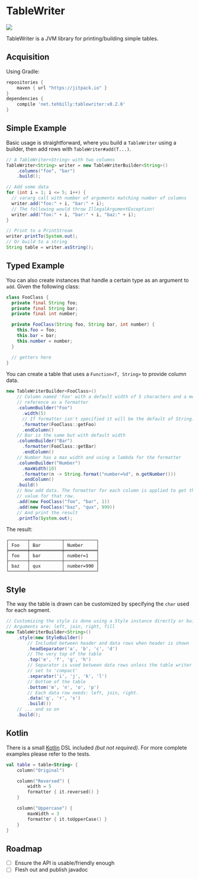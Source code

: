 TableWriter
===========

[![](https://jitpack.io/v/net.tehbilly/tablewriter.svg)](https://jitpack.io/#net.tehbilly/tablewriter)

TableWriter is a JVM library for printing/building simple tables.

Acquisition
-----------

Using Gradle:

```gradle
repositories {
    maven { url "https://jitpack.io" }
}
dependencies {
    compile 'net.tehbilly:tablewriter:v0.2.0'
}
```

Simple Example
--------------

Basic usage is straightforward, where you build a `TableWriter` using a builder,
then add rows with `TableWriter#add(T...)`.

```java
// A TableWriter<String> with two columns
TableWriter<String> writer = new TableWriterBuilder<String>()
    .columns("foo", "bar")
    .build();

// Add some data
for (int i = 1; i <= 5; i++) {
  // vararg call with number of arguments matching number of columns
  writer.add("foo:" + i, "bar:" + i);
  // The following would throw IllegalArgumentException!
  writer.add("foo:" + i, "bar:" + i, "baz:" + i);
}

// Print to a PrintStream
writer.printTo(System.out);
// Or build to a string
String table = writer.asString();
```

Typed Example
-------------

You can also create instances that handle a certain type as an argument to
`add`. Given the following class:

```java
class FooClass {
  private final String foo;
  private final String bar;
  private final int number;

  private FooClass(String foo, String bar, int number) {
    this.foo = foo;
    this.bar = bar;
    this.number = number;
  }

  // getters here
}
```

You can create a table that uses a `Function<T, String>` to provide column data.

```java
new TableWriterBuilder<FooClass>()
    // Column named 'Foo' with a default width of 5 characters and a method
    // reference as a formatter 
    .columnBuilder("Foo")
      .width(5)
      // If formatter isn't specified it will be the default of String::valueOf
      .formatter(FooClass::getFoo)
      .endColumn()
    // Bar is the same but with default width
    .columnBuilder("Bar")
      .formatter(FooClass::getBar)
      .endColumn()
    // Number has a max width and using a lambda for the formatter
    .columnBuilder("Number")
      .maxWidth(10)
      .formatter(n -> String.format("number=%d", n.getNumber()))
      .endColumn()
    .build()
    // Now add data. The formatter for each column is applied to get the cell
    // value for that row.
    .add(new FooClass("foo", "bar", 1))
    .add(new FooClass("baz", "qux", 999))
    // And print the result
    .printTo(System.out);
```

The result:

```
┌───────┬────────────┬────────────┐
│ Foo   │ Bar        │ Number     │
╞═══════╪════════════╪════════════╡
│ foo   │ bar        │ number=1   │
├───────┼────────────┼────────────┤
│ baz   │ qux        │ number=990 │
└───────┴────────────┴────────────┘
```

Style
-----

The way the table is drawn can be customized by specifying the `char` used for
each segment.

```java
// Customizing the style is done using a Style instance directly or building one
// Arguments are: left, join, right, fill
new TableWriterBuilder<String>()
    .style(new StyleBuilder()
        // Included between header and data rows when header is shown
        .headSeparator('a', 'b', 'c', 'd')
        // The very top of the table
        .top('e', 'f', 'g', 'h')
        // Separator is used between data rows unless the table writer is
        // set to 'compact'
        .separator('i', 'j', 'k', 'l')
        // Bottom of the table
        .bottom('m', 'n', 'o', 'p')
        // Each data row needs: left, join, right.
        .data('q', 'r', 's')
        .build())
    // ... and so on
    .build();
```

Kotlin
------

There is a small [Kotlin](https://kotlinlang.org) DSL included _(but not
required)_. For more complete examples please refer to the tests.

```kotlin
val table = table<String> {
    column("Original")

    column("Reversed") {
        width = 5
        formatter { it.reversed() }
    }

    column("Uppercase") {
        maxWidth = 3
        formatter { it.toUpperCase() }
    }
}
```

Roadmap
-------

- [ ] Ensure the API is usable/friendly enough
- [ ] Flesh out and publish javadoc
